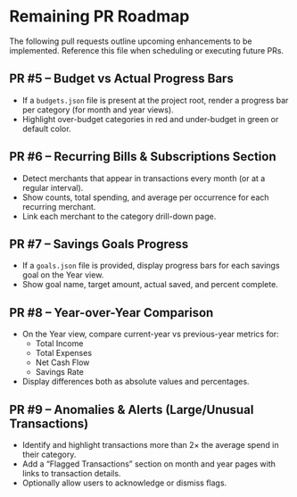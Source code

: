 # Remaining PR Roadmap

The following pull requests outline upcoming enhancements to be implemented. Reference this file when scheduling or executing future PRs.

## PR #5 – Budget vs Actual Progress Bars
- If a `budgets.json` file is present at the project root, render a progress bar per category (for month and year views).
- Highlight over-budget categories in red and under-budget in green or default color.

## PR #6 – Recurring Bills & Subscriptions Section
- Detect merchants that appear in transactions every month (or at a regular interval).
- Show counts, total spending, and average per occurrence for each recurring merchant.
- Link each merchant to the category drill-down page.

## PR #7 – Savings Goals Progress
- If a `goals.json` file is provided, display progress bars for each savings goal on the Year view.
- Show goal name, target amount, actual saved, and percent complete.

## PR #8 – Year-over-Year Comparison
- On the Year view, compare current-year vs previous-year metrics for:
  - Total Income
  - Total Expenses
  - Net Cash Flow
  - Savings Rate
- Display differences both as absolute values and percentages.

## PR #9 – Anomalies & Alerts (Large/Unusual Transactions)
- Identify and highlight transactions more than 2× the average spend in their category.
- Add a “Flagged Transactions” section on month and year pages with links to transaction details.
- Optionally allow users to acknowledge or dismiss flags.